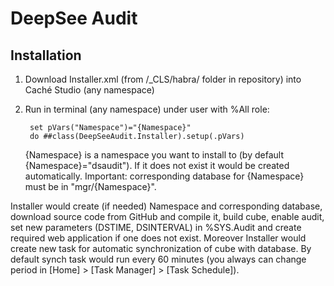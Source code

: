 DeepSee Audit
==============

Installation
-----------

1. Download Installer.xml (from /_CLS/habra/ folder in repository) into Caché Studio (any namespace)
2. Run in terminal (any namespace) under user with %All role: 

        set pVars("Namespace")="{Namespace}"
        do ##class(DeepSeeAudit.Installer).setup(.pVars)
  
      {Namespace} is a namespace you want to install to (by default {Namespace}="dsaudit"). If it does not exist it would be created automatically. Important: corresponding database for {Namespace} must be in "mgr/{Namespace}". 

Installer would create (if needed) Namespace and corresponding database, download source code from GitHub and compile it, build cube, enable audit, set new parameters (DSTIME, DSINTERVAL) in %SYS.Audit and create required web application if one does not exist. Moreover Installer would create new task for automatic synchronization of cube with database. By default synch task would run every 60 minutes (you always can change period in [Home] > [Task Manager] > [Task Schedule]).